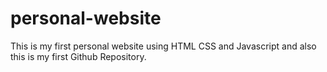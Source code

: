 # personal-website
This is my first personal website using HTML CSS and Javascript and also this is my first Github Repository.
